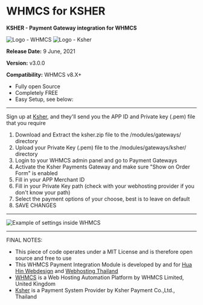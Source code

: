 # WHMCS for KSHER
**KSHER - Payment Gateway integration for WHMCS**

![Logo - WHMCS](https://github.com/hua-hin-studios/WHMCS-KSHER/blob/main/logo-whmcs.png) ![Logo - Ksher](https://github.com/hua-hin-studios/WHMCS-KSHER/blob/main/logo-ksher.png)

**Release Date:** 9 June, 2021

**Version:** v3.0.0

**Compatibility:** WHMCS v8.X+

- Fully open Source
- Completely FREE
- Easy Setup, see below:

---

Sign up at [Ksher](https://Ksher.com), and they'll send you the APP ID and Private key (.pem) file that you require

1. Download and Extract the ksher.zip file to the /modules/gateways/ directory
2. Upload your Private Key (.pem) file to the /modules/gateways/ksher/ directory
3. Login to your WHMCS admin panel and go to Payment Gateways
4. Activate the Ksher Payments Gateway and make sure "Show on Order Form" is enabled
5. Fill in your APP Merchant ID
6. Fill in your Private Key path (check with your webhosting provider if you don't know your path)
8. Select the payment options of your choose, best is to leave on default
9. SAVE CHANGES

---

![Example of settings inside WHMCS](https://github.com/hua-hin-studios/WHMCS-KSHER/blob/main/examples-settings.png)

---

FINAL NOTES:
- This piece of code operates under a MIT License and is therefore open source and free to use
- This WHMCS Payment Integration Module is developed by and for [Hua Hin Webdesign](https://huahinstudios.com) and [Webhosting Thailand](https://deedeehost.com)
- [WHMCS](https://whmcs.com) is a Web Hosting Automation Platform by WHMCS Limited, United Kingdom
- [Ksher](https://Ksher.com) is a Payment System Provider by Ksher Payment Co.,Ltd., Thailand
